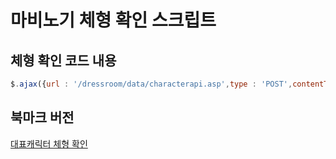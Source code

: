 # 마비노기 체형 확인 스크립트

## 체형 확인 코드 내용
```javascript
$.ajax({url : '/dressroom/data/characterapi.asp',type : 'POST',contentType:"application/json",success : function(data){alert("키(10살:0 ~ 17살:1 상대수치) : " + data.gc_height + "\n몸무게(비만도) : " + data.gc_weight + "\n상체(근육) : " + data.gc_upper_weight + "\n하체 : " + data.gc_lower_weight);}});
```
## 북마크 버전
[대표캐릭터 체형 확인](javascript%3A%24.ajax%28%7Burl%20%3A%20%27%2Fdressroom%2Fdata%2Fcharacterapi.asp%27%2Ctype%20%3A%20%27POST%27%2CcontentType%3A%22application%2Fjson%22%2Csuccess%20%3A%20function%28data%29%7Balert%28%22%ED%82%A4%2810%EC%82%B4%3A0%20~%2017%EC%82%B4%3A1%20%EC%83%81%EB%8C%80%EC%88%98%EC%B9%98%29%20%3A%20%22%20%2B%20data.gc_height%20%2B%20%22%5Cn%EB%AA%B8%EB%AC%B4%EA%B2%8C%28%EB%B9%84%EB%A7%8C%EB%8F%84%29%20%3A%20%22%20%2B%20data.gc_weight%20%2B%20%22%5Cn%EC%83%81%EC%B2%B4%28%EA%B7%BC%EC%9C%A1%29%20%3A%20%22%20%2B%20data.gc_upper_weight%20%2B%20%22%5Cn%ED%95%98%EC%B2%B4%20%3A%20%22%20%2B%20data.gc_lower_weight%29%3B%7D%7D%29%3B)